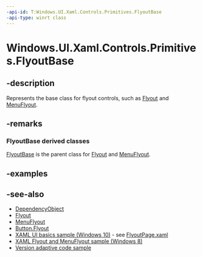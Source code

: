 ```yaml
---
-api-id: T:Windows.UI.Xaml.Controls.Primitives.FlyoutBase
-api-type: winrt class
---
```


<!-- Class syntax.
public class FlyoutBase : Windows.UI.Xaml.DependencyObject, Windows.UI.Xaml.Controls.Primitives.IFlyoutBase, Windows.UI.Xaml.Controls.Primitives.IFlyoutBase2, Windows.UI.Xaml.Controls.Primitives.IFlyoutBase3, Windows.UI.Xaml.Controls.Primitives.IFlyoutBaseOverrides
-->

# Windows.UI.Xaml.Controls.Primitives.FlyoutBase

## -description

Represents the base class for flyout controls, such as [Flyout](../windows.ui.xaml.controls/flyout.md) and [MenuFlyout](../windows.ui.xaml.controls/menuflyout.md).

## -remarks

### **FlyoutBase** derived classes

[FlyoutBase](flyoutbase.md) is the parent class for [Flyout](../windows.ui.xaml.controls/flyout.md) and [MenuFlyout](../windows.ui.xaml.controls/menuflyout.md).

## -examples

## -see-also

- [DependencyObject](../windows.ui.xaml/dependencyobject.md)
- [Flyout](../windows.ui.xaml.controls/flyout.md)
- [MenuFlyout](../windows.ui.xaml.controls/menuflyout.md)
- [Button.Flyout](../windows.ui.xaml.controls/button_flyout.md)
- [XAML UI basics sample (Windows 10)](https://github.com/Microsoft/Xaml-Controls-Gallery) - see [FlyoutPage.xaml](https://github.com/Microsoft/Windows-universal-samples/blob/master/Samples/XamlUIBasics/cs/AppUIBasics/ControlPages/FlyoutPage.xaml)
- [XAML Flyout and MenuFlyout sample (Windows 8)](https://go.microsoft.com/fwlink/p/?LinkID=310074)
- [Version adaptive code sample](https://github.com/Microsoft/Windows-universal-samples/tree/master/Samples/VersionAdaptiveCode)